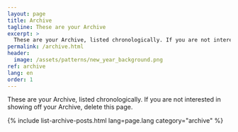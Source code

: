 ```yaml
---
layout: page
title: Archive
tagline: These are your Archive
excerpt: >
  These are your Archive, listed chronologically. If you are not interested in showing off your Archive, delete this page.
permalink: /archive.html
header:
  image: /assets/patterns/new_year_background.png
ref: archive
lang: en
order: 1
---
```


These are your Archive, listed chronologically. If you are not interested in showing off your Archive, delete this page.

{% include list-archive-posts.html lang=page.lang category="archive" %}


